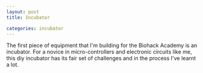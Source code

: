 ```yaml
---
layout: post
title: Incubator

categories: incubator
---
```


The first piece of equipment that I'm building for the Biohack Academy is an incubator. For a novice in micro-controllers and electronic circuits like me, this diy incubator has its fair set of challenges and in the process I've learnt a lot. 
